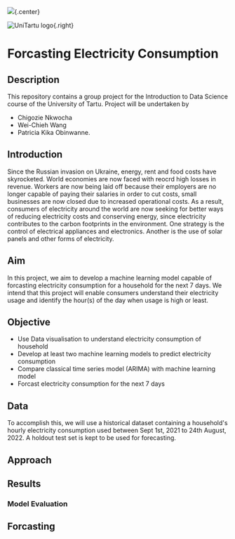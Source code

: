 ![](electricity_image.jpg){.center}

![UniTartu logo](images/Tartu_Ülikool_logo.svg){.right}

# Forcasting Electricity Consumption

## Description

This repository contains a group project for the Introduction to Data Science course of the University of Tartu.
Project will be undertaken by 
- Chigozie Nkwocha
- Wei-Chieh Wang
- Patricia Kika Obinwanne.

## Introduction

Since the Russian invasion on Ukraine, energy, rent and food costs have skyrocketed. World economies are now faced with reocrd high losses in revenue. Workers are now being laid off because their employers are no longer capable of paying their salaries in order to cut costs, small businesses are now closed due to increased operational costs. As a result, consumers of electricity around the world are now seeking for better ways of reducing electricity costs and conserving energy, since electricity contributes to the carbon footprints in the environment. One strategy is the control of electrical appliances and electronics. Another is the use of solar panels and other forms of electricity.

## Aim
In this project, we aim to develop a machine learning model capable of forcasting electricity consumption for a household for the next 7 days. We intend that this project will enable consumers understand their electricity usage and identify the hour(s) of the day when usage is high or least. 

## Objective
- Use Data visualisation to understand electricity consumption of household
- Develop at least two machine learning models to predict electricity consumption
- Compare classical time series model (ARIMA) with machine learning model
- Forcast electricity consumption for the next 7 days

## Data
To accomplish this, we will use a historical dataset containing a household's hourly electricity consumption used between Sept 1st, 2021 to 24th August, 2022. A holdout test set is kept to be used for forecasting.

## Approach

## Results

### Model Evaluation

## Forcasting






